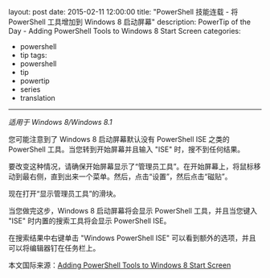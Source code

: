 ﻿layout: post
date: 2015-02-11 12:00:00
title: "PowerShell 技能连载 - 将 PowerShell 工具增加到 Windows 8 启动屏幕"
description: PowerTip of the Day - Adding PowerShell Tools to Windows 8 Start Screen
categories:
- powershell
- tip
tags:
- powershell
- tip
- powertip
- series
- translation
---
_适用于 Windows 8/Windows 8.1_

您可能注意到了 Windows 8 启动屏幕默认没有 PowerShell ISE 之类的 PowerShell 工具。当您转到开始屏幕并且输入 "ISE" 时，搜不到任何结果。

要改变这种情况，请确保开始屏幕显示了“管理员工具”。在开始屏幕上，将鼠标移动到最右侧，直到出来一个菜单。然后，点击“设置”，然后点击“磁贴”。

现在打开“显示管理员工具”的滑块。

当您做完这步，Windows 8 启动屏幕将会显示 PowerShell 工具，并且当您键入 "ISE" 时内置的搜索工具将会显示 PowerShell ISE。

在搜索结果中右键单击 "Windows PowerShell ISE" 可以看到额外的选项，并且可以将编辑器钉在任务栏上。

<!--more-->
本文国际来源：[Adding PowerShell Tools to Windows 8 Start Screen](http://community.idera.com/powershell/powertips/b/tips/posts/adding-powershell-tools-to-windows)
